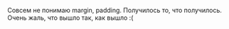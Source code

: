 Совсем не понимаю margin, padding.
Получилось то, что получилось. Очень жаль, что вышло так, как вышло :(
